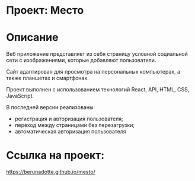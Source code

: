 # Проект: Место 

# Описание

Веб приложение представляет из себя страницу условной социальной сети с изображениями, которые добавляют пользователи.

Сайт адаптирован для просмотра на персональных компьютерах, а также планшетах и смартфонах.

Проект выполнен с использованием технологий React, API, HTML, CSS, JavaScript.

В последней версии реализованы:
- регистрация и авторизация пользователя;
- переход между страницами без перезагрузки;
- автоматическая авторизация пользователя

# Ссылка на проект: 

https://berunadotte.github.io/mesto/